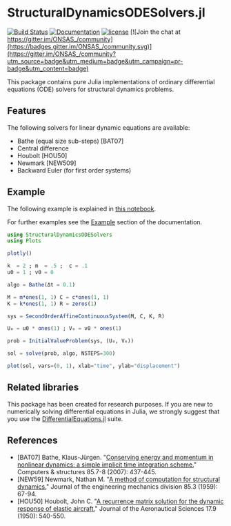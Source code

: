 # StructuralDynamicsODESolvers.jl

[![Build Status](https://github.com/ONSAS/StructuralDynamicsODESolvers.jl/workflows/CI/badge.svg)](https://github.com/ONSAS/StructuralDynamicsODESolvers.jl/actions?query=workflow%3ACI)
[![Documentation](https://img.shields.io/badge/docs-latest-blue.svg)](https://onsas.github.io/StructuralDynamicsODESolvers.jl/dev/)
[![license](https://img.shields.io/github/license/mashape/apistatus.svg?maxAge=2592000)](https://github.com/ONSAS/StructuralDynamicsODESolvers.jl/blob/master/LICENSE)
[![Join the chat at https://gitter.im/ONSAS_/community](https://badges.gitter.im/ONSAS_/community.svg)](https://gitter.im/ONSAS_/community?utm_source=badge&utm_medium=badge&utm_campaign=pr-badge&utm_content=badge)


This package contains pure Julia implementations of ordinary differential equations (ODE) solvers for
structural dynamics problems.

## Features

The following solvers for linear dynamic equations are available:

- Bathe (equal size sub-steps) [BAT07]
- Central difference
- Houbolt [HOU50]
- Newmark [NEW509]
- Backward Euler (for first order systems)

## Example

The following example is explained in [this notebook](https://github.com/ONSAS/StructuralDynamicsODESolvers.jl/blob/master/examples/massDashpotSpringExample.ipynb).

For further examples see the [Example](https://onsas.github.io/StructuralDynamicsODESolvers.jl/dev/lib/example/) section of the documentation.

```julia
using StructuralDynamicsODESolvers
using Plots

plotly()

k  = 2 ; m  = .5 ;  c = .1 
u0 = 1 ; v0 = 0 

algo = Bathe(Δt = 0.1)

M = m*ones(1, 1) C = c*ones(1, 1)
K = k*ones(1, 1) R = zeros(1)

sys = SecondOrderAffineContinuousSystem(M, C, K, R)

U₀ = u0 * ones(1) ; V₀ = v0 * ones(1)

prob = InitialValueProblem(sys, (U₀, V₀))

sol = solve(prob, algo, NSTEPS=300)

plot(sol, vars=(0, 1), xlab="time", ylab="displacement")
```

## Related libraries

This package has been created for research purposes. If you are new to numerically solving differential equations in Julia, we strongly suggest that you use the [DifferentialEquations.jl](https://diffeq.sciml.ai/dev/) suite.

## References


- [BAT07] Bathe, Klaus-Jürgen. "[Conserving energy and momentum in nonlinear dynamics: a simple implicit time integration scheme.](https://www.sciencedirect.com/science/article/abs/pii/S0045794906003099)" Computers & structures 85.7-8 (2007): 437-445.
- [NEW59] Newmark, Nathan M. "[A method of computation for structural dynamics.](https://cedb.asce.org/CEDBsearch/record.jsp?dockey=0011858)" Journal of the engineering mechanics division 85.3 (1959): 67-94.
- [HOU50] Houbolt, John C. "[A recurrence matrix solution for the dynamic response of elastic aircraft.](https://arc.aiaa.org/doi/10.2514/8.1722)" Journal of the Aeronautical Sciences 17.9 (1950): 540-550.
